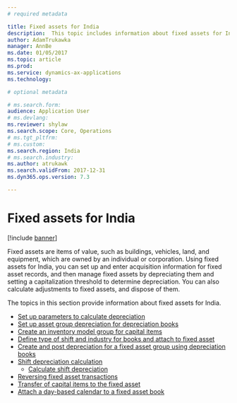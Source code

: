 ```yaml
---
# required metadata

title: Fixed assets for India
description:  This topic includes information about fixed assets for India in Microsoft Dynamics 365 for Finance and Operations.
author: AdamTrukawka
manager: AnnBe
ms.date: 01/05/2017
ms.topic: article
ms.prod: 
ms.service: dynamics-ax-applications
ms.technology: 

# optional metadata

# ms.search.form: 
audience: Application User
# ms.devlang: 
ms.reviewer: shylaw
ms.search.scope: Core, Operations
# ms.tgt_pltfrm: 
# ms.custom: 
ms.search.region: India
# ms.search.industry: 
ms.author: atrukawk
ms.search.validFrom: 2017-12-31
ms.dyn365.ops.version: 7.3

---
```


# Fixed assets for India

[!include [banner](../includes/banner.md)]

Fixed assets are items of value, such as buildings, vehicles, land, and equipment, which are owned by an individual or corporation. Using fixed assets for India, you can set up and enter acquisition information for fixed asset records, and then manage fixed assets by depreciating them and setting a capitalization threshold to determine depreciation. You can also calculate adjustments to fixed assets, and dispose of them.

The topics in this section provide information about fixed assets for India.

- [Set up parameters to calculate depreciation](tasks/apac-ind-set-up-depreciation.md)
- [Set up asset group depreciation for depreciation books](tasks/apac-ind-set-up-asset-group-dep.md)
- [Create an inventory model group for capital items](tasks/apac-ind-create-inventory-model-group.md)
- [Define type of shift and industry for books and attach to fixed asset](tasks/apac-ind-books-shift-industry-types.md)
- [Create and post depreciation for a fixed asset group using depreciation books](apac-ind-calculate-post-depreciation.md)
- [Shift depreciation calculation](apac-ind-calculation-shift-depreciation.md)
  - [Calculate shift depreciation](tasks/apac-ind-shift-depreciation-rates.md)
- [Reversing fixed asset transactions](apac-ind-reverse-fixed-assets-transactions.md)
- [Transfer of capital items to the fixed asset](tasks/apac-ind-transfer-capital-items.md)
- [Attach a day-based calendar to a fixed asset book](tasks/apac-ind-attach-day-based-calendar.md)



